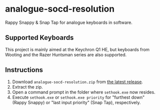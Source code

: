 # analogue-socd-resolution

Rappy Snappy & Snap Tap for analogue keyboards in software.

## Supported Keyboards

This project is mainly aimed at the Keychron Q1 HE, but keyboards from Wooting and the Razer Huntsman series are also supported.

## Instructions

1. Download `analogue-socd-resolution.zip` from [the latest release](https://github.com/Sainan/analogue-socd-resolution/releases).
2. Extract the zip.
3. Open a command prompt in the folder where `sethook.exe` now resides.
4. Execute `sethook.exe` or `sethook.exe priority` for "furthest down" (Rappy Snappy) or "last input priority" (Snap Tap), respectively.
